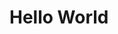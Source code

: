 # Hello World


<script src="https://cdnjs.cloudflare.com/ajax/libs/trianglify/0.4.0/trianglify.min.js"></script>
<script>
	var pattern = Trianglify({
		width: window.innerWidth,
		height: window.innerHeight
	});
	document.body.style.backgroundImage = pattern.png();
</script>

<style>
body{
  background-attachment:fixed;
</style>
<link rel="sylesheet" type="text/css" href="/mystyle.css">

